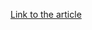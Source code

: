 [Link to the article](https://thehackernews.com/2025/07/tag-140-deploys-drat-v2-rat-targeting.html)

